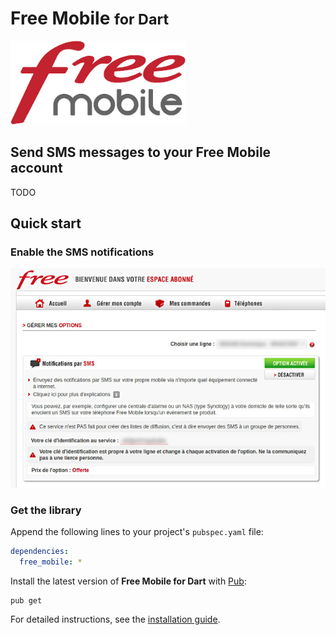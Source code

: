 # Free Mobile <small>for Dart</small>
![Free Mobile](img/free_mobile.png)  

## Send SMS messages to your Free Mobile account
TODO

## Quick start

### Enable the SMS notifications
![SMS notifications](img/sms_notifications.jpg)  

### Get the library
Append the following lines to your project's `pubspec.yaml` file:

```yaml
dependencies:
  free_mobile: *
```

Install the latest version of **Free Mobile for Dart** with [Pub](https://www.dartlang.org/tools/pub):

```shell
pub get
```

For detailed instructions, see the [installation guide](installation.md).
